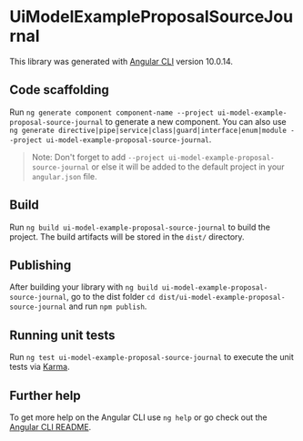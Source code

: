 # UiModelExampleProposalSourceJournal

This library was generated with [Angular CLI](https://github.com/angular/angular-cli) version 10.0.14.

## Code scaffolding

Run `ng generate component component-name --project ui-model-example-proposal-source-journal` to generate a new component. You can also use `ng generate directive|pipe|service|class|guard|interface|enum|module --project ui-model-example-proposal-source-journal`.
> Note: Don't forget to add `--project ui-model-example-proposal-source-journal` or else it will be added to the default project in your `angular.json` file. 

## Build

Run `ng build ui-model-example-proposal-source-journal` to build the project. The build artifacts will be stored in the `dist/` directory.

## Publishing

After building your library with `ng build ui-model-example-proposal-source-journal`, go to the dist folder `cd dist/ui-model-example-proposal-source-journal` and run `npm publish`.

## Running unit tests

Run `ng test ui-model-example-proposal-source-journal` to execute the unit tests via [Karma](https://karma-runner.github.io).

## Further help

To get more help on the Angular CLI use `ng help` or go check out the [Angular CLI README](https://github.com/angular/angular-cli/blob/master/README.md).
